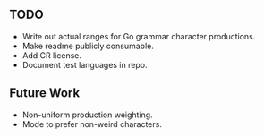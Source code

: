 TODO
----
 - Write out actual ranges for Go grammar character productions.
 - Make readme publicly consumable.
 - Add CR license.
 - Document test languages in repo.

Future Work
-----------
 - Non-uniform production weighting.
 - Mode to prefer non-weird characters.
